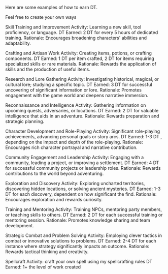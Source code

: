 Here are some examples of how to earn DT. 

Feel free to create your own ways 

Skill Training and Improvement Activity: Learning a new skill, tool proficiency, or language. 
DT Earned: 2 DT for every 5 hours of dedicated training. 
Rationale: Encourages broadening characters' abilities and adaptability. 

Crafting and Artisan Work Activity: Creating items, potions, or crafting components. 
DT Earned: 1 DT per item crafted, 2 DT for items requiring specialized skills or rare materials. 
Rationale: Rewards the application of skills and the production of useful items. 

Research and Lore Gathering Activity: Investigating historical, magical, or cultural lore; studying a specific topic. 
DT Earned: 3 DT for successful uncovering of significant information or lore. 
Rationale: Promotes engagement with the game world and deepens narrative immersion. 

Reconnaissance and Intelligence Activity: Gathering information on upcoming quests, adversaries, or locations. 
DT Earned: 2 DT for valuable intelligence that aids in an adventure. 
Rationale: Rewards preparation and strategic planning. 

Character Development and Role-Playing Activity: Significant role-playing achievements, advancing personal goals or story arcs. 
DT Earned: 1-3 DT , depending on the impact and depth of the role-playing. 
Rationale: Encourages rich character portrayal and narrative contribution. 

Community Engagement and Leadership Activity: Engaging with a community, leading a project, or improving a settlement. 
DT Earned: 4 DT for successful community projects or leadership roles. 
Rationale: Rewards contributions to the world beyond adventuring. 

Exploration and Discovery Activity: Exploring uncharted territories, discovering hidden locations, or solving ancient mysteries. 
DT Earned: 1-3 DT for each discovery, dependent on how significant the find.
Rationale: Encourages exploration and rewards curiosity. 

Training and Mentoring Activity: Training NPCs, mentoring party members, or teaching skills to others. 
DT Earned: 2 DT for each successful training or mentoring session. 
Rationale: Promotes knowledge sharing and team development. 

Strategic Combat and Problem Solving Activity: Employing clever tactics in combat or innovative solutions to problems. 
DT Earned: 2-4 DT for each instance where strategy significantly impacts an outcome. 
Rationale: Rewards tactical thinking and creativity.

Spellcraft
Activity: craft your own spell using my spellcrafting rules
DT Earned: 1+ the level of work created